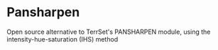 # Pansharpen
Open source alternative to TerrSet's PANSHARPEN module, using the intensity-hue-saturation (IHS) method
